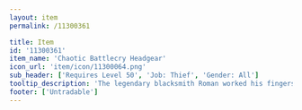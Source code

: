 ```yaml
---
layout: item
permalink: /11300361

title: Item
id: '11300361'
item_name: 'Chaotic Battlecry Headgear'
icon_url: 'item/icon/11300064.png'
sub_header: ['Requires Level 50', 'Job: Thief', 'Gender: All']
tooltip_description: 'The legendary blacksmith Roman worked his fingers to the bone creating this hat for Thieves competing in the arena. The material is lightweight, allowing the wearer to stay nimble enough to evade attacks.'
footer: ['Untradable']
---
```

